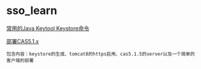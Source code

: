 # sso_learn



[常用的Java Keytool Keystore命令](常用的Java-Keytool-Keystore命令.md)

[部署CAS5.1.x](cas5.1部署.md)

```
包含内容：keystore的生成、tomcat8的https启用、cas5.1.5的server以及一个简单的客户端的部署
```

